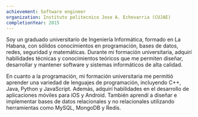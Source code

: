 ```yaml
---
achievement: Software engineer
organization: Instituto politecnico Jose A. Echevarria (CUJAE)
completionYear: 2015
---
```


Soy un graduado universitario de Ingeniería Informática, formado en La Habana, con sólidos conocimientos en programación, bases de datos, redes, seguridad y matemáticas. Durante mi formación universitaria, adquirí habilidades técnicas y conocimientos teóricos que me permiten diseñar, desarrollar y mantener software y sistemas informáticos de alta calidad.

En cuanto a la programación, mi formación universitaria me permitió aprender una variedad de lenguajes de programación, incluyendo C++, Java, Python y JavaScript. Además, adquirí habilidades en el desarrollo de aplicaciones móviles para iOS y Android. También aprendí a diseñar e implementar bases de datos relacionales y no relacionales utilizando herramientas como MySQL, MongoDB y Redis.
